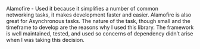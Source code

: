 Alamofire - Used it because it simplifies a number of common networking tasks, it makes development faster and easier. Alamofire is also great for Asynchronous tasks. The nature of the task, though small and the timeframe to develop are the reasons why I used this library. The framework is well maintained, tested, and used so concerns of dependency didn’t arise  when I was taking this decision.

